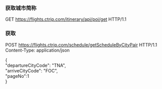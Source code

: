 ### 获取城市简称
GET https://flights.ctrip.com/itinerary/api/poi/get HTTP/1.1            

### 获取
POST https://flights.ctrip.com/schedule/getScheduleByCityPair HTTP/1.1         
Content-Type: application/json              

{       
    "departureCityCode": "TNA",                
    "arriveCityCode": "FOC",            
    "pageNo":1             
}                  
